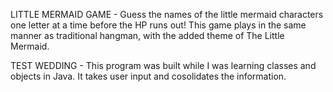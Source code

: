 LITTLE MERMAID GAME -
Guess the names of the little mermaid characters one letter at a time before the HP runs out! 
This game plays in the same manner as traditional hangman, with the added theme of The Little Mermaid. 

TEST WEDDING - 
This program was built while I was learning classes and objects in Java. It takes user input and cosolidates the information.
